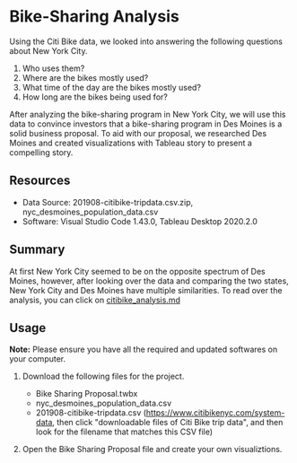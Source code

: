 # Bike-Sharing Analysis

Using the Citi Bike data, we looked into answering the following questions about New York City.

1. Who uses them?
2. Where are the bikes mostly used?
3. What time of the day are the bikes mostly used?
4. How long are the bikes being used for?

After analyzing the bike-sharing program in New York City, we will use this data to convince investors that a bike-sharing program in Des Moines is a solid business proposal. To aid with our proposal, we researched Des Moines and created visualizations with Tableau story to present a compelling story.

## Resources 

  - Data Source: 201908-citibike-tripdata.csv.zip, nyc_desmoines_population_data.csv
  - Software: Visual Studio Code 1.43.0, Tableau Desktop 2020.2.0

## Summary

At first New York City seemed to be on the opposite spectrum of Des Moines, however, after looking over the data and comparing the two states, New York City and Des Moines have multiple similarities. To read over the analysis, you can click on [citibike_analysis.md](https://github.com/olihu767/bikesharing/blob/master/Challenge/citibike_analysis.md) 

## Usage

**Note:** Please ensure you have all the required and updated softwares on your computer.

  1. Download the following files for the project.
  
      - Bike Sharing Proposal.twbx
      - nyc_desmoines_population_data.csv
      - 201908-citibike-tripdata.csv (https://www.citibikenyc.com/system-data, then click "downloadable files of Citi Bike trip data", and then look for the filename that matches this CSV file)

  2. Open the Bike Sharing Proposal file and create your own visualiztions.
